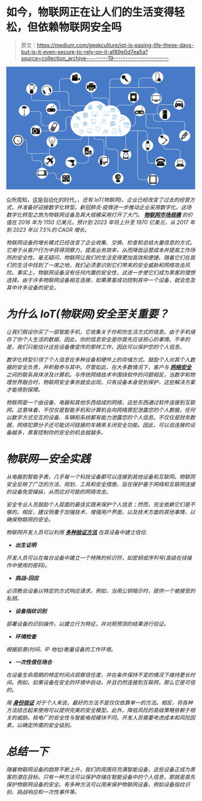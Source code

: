 # 如今，物联网正在让人们的生活变得轻松，但依赖物联网安全吗

> 原文：<https://medium.com/geekculture/iot-is-easing-life-these-days-but-is-it-even-secure-to-rely-on-it-af89e0d7ea5a?source=collection_archive---------19----------------------->

![](img/678d422a93f4fa6b96070fa7fb196927.png)

众所周知，这是自动化的时代，[](https://shuftipro.com/blog/5-ai-powered-products-to-boost-digital-experiences-post-covid/)*，还有 IoT(物联网)。企业已经改变了过去的经营方式，并准备好迎接数字化转型。新冠肺炎·疫情进一步推动企业采用数字化。这场数字化转型之旅为物联网设备及其大规模采用打开了大门。 [***物联网市场规模***](https://internetofthingsagenda.techtarget.com/post/How-to-secure-IoT-devices-and-protect-them-from-cyber-attacks) 的价值在 2016 年为 1150 亿美元，预计到 2023 年将上升至 1970 亿美元，从 2017 年到 2023 年以 7.5%的 CAGR 增长。*

*物联网设备的增长模式已经改变了企业收集、交换、检查和总结大量信息的方式。它用于从客户行为中获得洞察力，提高业务效率，从而降低运营成本并提高工作场所的安全性。毫无疑问，物联网让我们的生活变得更加高效和便捷。随着它们在我们的生活中找到了一席之地，我们必须意识到它们带来的安全威胁和网络攻击风险。事实上，物联网设备没有任何内置的安全性，这进一步使它们成为黑客的理想选择。由于许多物联网设备相互连接，如果黑客成功控制其中一个设备，就会危及其中许多设备的安全。*

# *为什么 IoT(物联网)安全至关重要？*

*让我们假设你买了一部智能手机，它收集关于你和你生活方式的信息。由于手机储存了你个人生活的数据，因此，你的信息安全是你首先应该担心的事情。不幸的是，我们只能估计这些设备像宣传的那样工作，因此可以保护您的个人信息。*

*数字化转型引领了个人信息在多种设备和硬件上的存储方式。鼓励个人对其个人数据的安全负责，并积极参与其中。尽管如此，在大多数情况下，客户与 [***网络安全***](https://shuftipro.com/blog/cybersecurity-vs-user-experience-knowing-the-art-of-balancing/) 之间的联系具体涉及计算机。与传统网络技术中围绕软件的问题相反，当数字和物理世界融合时，物联网安全事务就会出现。只有设备本身受到保护，这些解决方案才能得到保障。*

*物联网是一个由设备、电器和其他东西组成的网络，这些东西通过软件连接到互联网。这意味着，不仅仅是智能手机和计算机会向网络罪犯泄露您的个人数据，任何以数字方式交互的设备、车辆和系统都有能力泄露您的个人信息。不仅仅是财务数据，网络犯罪分子还可能访问链接的车辆来关闭安全功能。因此，可以说连接的设备越多，黑客控制你的安全的机会就越多。*

# *物联网—安全实践*

*从电器到智能手表，几乎每一个科技设备都可以连接到其他设备和互联网。物联网安全反映了广泛的方法、规划、工具和安全措施，旨在保护基于网络和互联网连接的设备免受操纵，从而应对可能的网络攻击。*

*安全专业人员鼓励个人层面的最佳实践来保护个人信息；然而，完全依赖它们是不够的。相反，建议侧重于加强技术，增强用户界面，以及技术方面的其他事情，以确保物联网的安全。*

*物联网开发人员可以利用 [***多种验证方法***](https://shuftipro.com/blog/identity-theft-protection-8-security-issues-every-business-needs-to-deal-in-2019/) 在其设备中建立信任:*

*   ***出生证明***

*开发人员可以在每台设备中建立一个特殊的标识符，如密钥或序列号(高级在线操作中使用的密码)。*

*   ***挑战-回应***

*必须教会设备以特定的方式响应请求。例如，当用公钥暗示时，提供一个被接受的私钥。*

*   ***设备指纹识别***

*部署设备的识别操作，以建立行为特征，并对照预测的结果进行验证。*

*   ***环境检查***

*根据前景(时间、IP 地址)衡量设备的工作环境。*

*   ***一次性信任场合***

*在设备生命周期的特定时间点观察信任度，并在条件保持不变的情况下维持更长时间。例如，如果设备在安全的环境中启动，并且仍然连接到互联网，那么它是可信的。*

*用 [***身份验证***](https://shuftipro.com/identity-verification) 对于个人来说，最好的方法不是仅仅依靠单一的方法。相反，将各种方法结合起来使用可以提供完美的安全模型。此外，降低风险的高级策略依赖于相关的威胁。核电厂的安全性与智能电视模块不同。开发人员需要考虑成本和风险因素，以确定所需的安全级别。*

# *总结一下*

*随着物联网设备的趋势不断上升，我们的周围将充满智能设备，这些设备正成为黑客的潜在目标。只有一种方法可以保护存储在智能设备中的个人信息，那就是首先保护物联网设备的安全。有多种方法可以用来保护物联网设备，例如设备指纹识别、挑战响应和一次性事件等。*